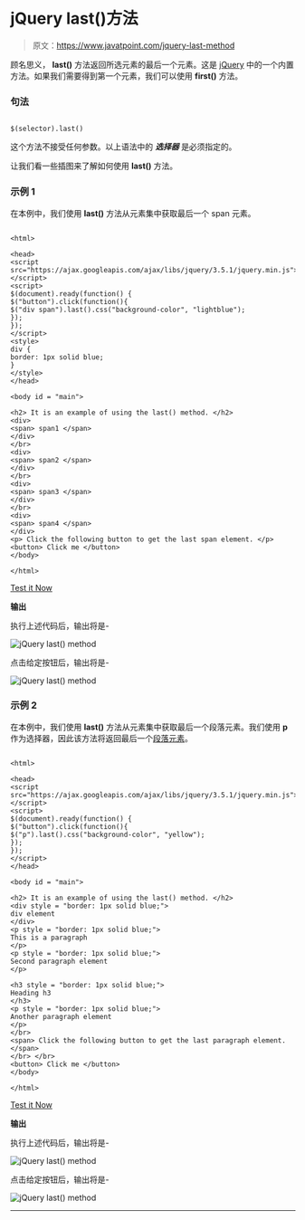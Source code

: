# jQuery last()方法

> 原文：<https://www.javatpoint.com/jquery-last-method>

顾名思义， **last()** 方法返回所选元素的最后一个元素。这是 [jQuery](https://www.javatpoint.com/jquery-tutorial) 中的一个内置方法。如果我们需要得到第一个元素，我们可以使用 **first()** 方法。

### 句法

```

$(selector).last()

```

这个方法不接受任何参数。以上语法中的 ***选择器*** 是必须指定的。

让我们看一些插图来了解如何使用 **last()** 方法。

### 示例 1

在本例中，我们使用 **last()** 方法从元素集中获取最后一个 span 元素。

```

<html>

<head>
<script src="https://ajax.googleapis.com/ajax/libs/jquery/3.5.1/jquery.min.js"> </script>
<script>
$(document).ready(function() {
$("button").click(function(){
$("div span").last().css("background-color", "lightblue");
});
});
</script>
<style>
div {
border: 1px solid blue;
}
</style>
</head>

<body id = "main">

<h2> It is an example of using the last() method. </h2>
<div>
<span> span1 </span>
</div>
</br>
<div>
<span> span2 </span>
</div>
</br>
<div>
<span> span3 </span>
</div>
</br>
<div>
<span> span4 </span>
</div>
<p> Click the following button to get the last span element. </p>
<button> Click me </button>
</body>

</html>

```

[Test it Now](https://www.javatpoint.com/oprweb/test.jsp?filename=jquery-last-method1)

**输出**

执行上述代码后，输出将是-

![jQuery last() method](img/b7b454b41a72451f162ce133f4243484.png)

点击给定按钮后，输出将是-

![jQuery last() method](img/ace51468697b2da5290c7de1cdde216c.png)

### 示例 2

在本例中，我们使用 **last()** 方法从元素集中获取最后一个段落元素。我们使用 **p** 作为选择器，因此该方法将返回最后一个[段落元素](https://www.javatpoint.com/html-paragraph)。

```

<html>

<head>
<script src="https://ajax.googleapis.com/ajax/libs/jquery/3.5.1/jquery.min.js"> </script>
<script>
$(document).ready(function() {
$("button").click(function(){
$("p").last().css("background-color", "yellow");
});
});
</script>
</head>

<body id = "main">

<h2> It is an example of using the last() method. </h2>
<div style = "border: 1px solid blue;">
div element
</div>
<p style = "border: 1px solid blue;">
This is a paragraph
</p>
<p style = "border: 1px solid blue;">
Second paragraph element
</p>

<h3 style = "border: 1px solid blue;">
Heading h3
</h3>
<p style = "border: 1px solid blue;">
Another paragraph element
</p>
</br>
<span> Click the following button to get the last paragraph element. </span>
</br> </br>
<button> Click me </button>
</body>

</html>

```

[Test it Now](https://www.javatpoint.com/oprweb/test.jsp?filename=jquery-last-method2)

**输出**

执行上述代码后，输出将是-

![jQuery last() method](img/5291acfd4d23bcd2cb9bb9bede5f4b6c.png)

点击给定按钮后，输出将是-

![jQuery last() method](img/fdf9dc53ec081bf733e87b9eeefaf5a4.png)

* * *